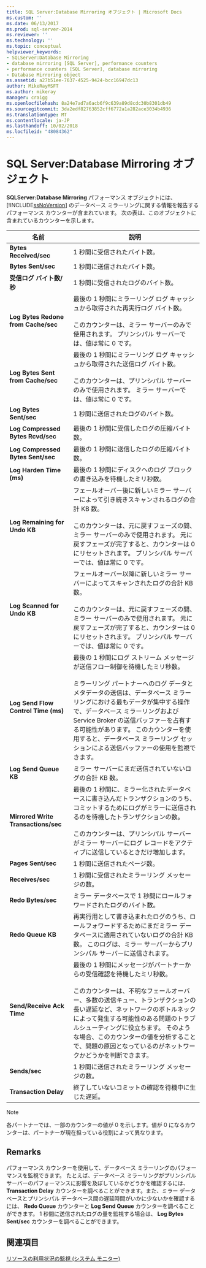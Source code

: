 ```yaml
---
title: SQL Server:Database Mirroring オブジェクト | Microsoft Docs
ms.custom: ''
ms.date: 06/13/2017
ms.prod: sql-server-2014
ms.reviewer: ''
ms.technology: ''
ms.topic: conceptual
helpviewer_keywords:
- SQLServer:Database Mirroring
- database mirroring [SQL Server], performance counters
- performance counters [SQL Server], database mirroring
- Database Mirroring object
ms.assetid: a27b51ee-7637-4525-9424-bcc16947dc13
author: MikeRayMSFT
ms.author: mikeray
manager: craigg
ms.openlocfilehash: 8a24e7ad7a6acb6f9c639a89d8cdc30b8301db49
ms.sourcegitcommit: 3da2edf82763852cff6772a1a282ace3034b4936
ms.translationtype: MT
ms.contentlocale: ja-JP
ms.lasthandoff: 10/02/2018
ms.locfileid: "48084362"
---
```

# <a name="sql-server-database-mirroring-object"></a>SQL Server:Database Mirroring オブジェクト
  **SQLServer:Database Mirroring** パフォーマンス オブジェクトには、 [!INCLUDE[ssNoVersion](../../includes/ssnoversion-md.md)] のデータベース ミラーリングに関する情報を報告するパフォーマンス カウンターが含まれています。 次の表は、このオブジェクトに含まれているカウンターを示します。  
  
|名前|説明|  
|----------|-----------------|  
|**Bytes Received/sec**|1 秒間に受信されたバイト数。|  
|**Bytes Sent/sec**|1 秒間に送信されたバイト数。|  
|**受信ログ バイト数/秒**|1 秒間に受信されたログのバイト数。|  
|**Log Bytes Redone from Cache/sec**|最後の 1 秒間にミラーリング ログ キャッシュから取得された再実行ログ バイト数。<br /><br /> このカウンターは、ミラー サーバーのみで使用されます。 プリンシパル サーバーでは、値は常に 0 です。|  
|**Log Bytes Sent from Cache/sec**|最後の 1 秒間にミラーリング ログ キャッシュから取得された送信ログ バイト数。<br /><br /> このカウンターは、プリンシパル サーバーのみで使用されます。 ミラー サーバーでは、値は常に 0 です。|  
|**Log Bytes Sent/sec**|1 秒間に送信されたログのバイト数。|  
|**Log Compressed Bytes Rcvd/sec**|最後の 1 秒間に受信したログの圧縮バイト数。|  
|**Log Compressed Bytes Sent/sec**|最後の 1 秒間に送信したログの圧縮バイト数。|  
|**Log Harden Time (ms)**|最後の 1 秒間にディスクへのログ ブロックの書き込みを待機したミリ秒数。|  
|**Log Remaining for Undo KB**|フェールオーバー後に新しいミラー サーバーによって引き続きスキャンされるログの合計 KB 数。<br /><br /> このカウンターは、元に戻すフェーズの間、ミラー サーバーのみで使用されます。 元に戻すフェーズが完了すると、カウンターは 0 にリセットされます。 プリンシパル サーバーでは、値は常に 0 です。|  
|**Log Scanned for Undo KB**|フェールオーバー以降に新しいミラー サーバーによってスキャンされたログの合計 KB 数。<br /><br /> このカウンターは、元に戻すフェーズの間、ミラー サーバーのみで使用されます。 元に戻すフェーズが完了すると、カウンターは 0 にリセットされます。 プリンシパル サーバーでは、値は常に 0 です。|  
|**Log Send Flow Control Time (ms)**|最後の 1 秒間にログ ストリーム メッセージが送信フロー制御を待機したミリ秒数。<br /><br /> ミラーリング パートナーへのログ データとメタデータの送信は、データベース ミラーリングにおける最もデータが集中する操作で、データベース ミラーリングおよび Service Broker の送信バッファーを占有する可能性があります。 このカウンターを使用すると、データベース ミラーリング セッションによる送信バッファーの使用を監視できます。|  
|**Log Send Queue KB**|ミラー サーバーにまだ送信されていないログの合計 KB 数。|  
|**Mirrored Write Transactions/sec**|最後の 1 秒間に、ミラー化されたデータベースに書き込んだトランザクションのうち、コミットするためにログがミラーに送信されるのを待機したトランザクションの数。<br /><br /> このカウンターは、プリンシパル サーバーがミラー サーバーにログ レコードをアクティブに送信しているときだけ増加します。|  
|**Pages Sent/sec**|1 秒間に送信されたページ数。|  
|**Receives/sec**|1 秒間に受信されたミラーリング メッセージの数。|  
|**Redo Bytes/sec**|ミラー データベースで 1 秒間にロールフォワードされたログのバイト数。|  
|**Redo Queue KB**|再実行用として書き込まれたログのうち、ロールフォワードするためにまだミラー データベースに適用されていないログの合計 KB 数。 このログは、ミラー サーバーからプリンシパル サーバーに送信されます。|  
|**Send/Receive Ack Time**|最後の 1 秒間にメッセージがパートナーからの受信確認を待機したミリ秒数。<br /><br /> このカウンターは、不明なフェールオーバー、多数の送信キュー、トランザクションの長い遅延など、ネットワークのボトルネックによって発生する可能性のある問題のトラブルシューティングに役立ちます。 そのような場合、このカウンターの値を分析することで、問題の原因となっているのがネットワークかどうかを判断できます。|  
|**Sends/sec**|1 秒間に送信されたミラーリング メッセージの数。|  
|**Transaction Delay**|終了していないコミットの確認を待機中に生じた遅延。|  
  
> [!NOTE]  
>  各パートナーでは、一部のカウンターの値が 0 を示します。値が 0 になるカウンターは、パートナーが現在担っている役割によって異なります。  
  
## <a name="remarks"></a>Remarks  
 パフォーマンス カウンターを使用して、データベース ミラーリングのパフォーマンスを監視できます。 たとえば、データベース ミラーリングがプリンシパル サーバーのパフォーマンスに影響を及ぼしているかどうかを確認するには、 **Transaction Delay** カウンターを調べることができます。また、ミラー データベースとプリンシパル データベース間の遅延時間がいかに少ないかを確認するには、 **Redo Queue** カウンターと **Log Send Queue** カウンターを調べることができます。 1 秒間に送信されたログの量を監視する場合は、 **Log Bytes Sent/sec** カウンターを調べることができます。  
  
## <a name="see-also"></a>関連項目  
 [リソースの利用状況の監視 &#40;システム モニター&#41;](monitor-resource-usage-system-monitor.md)  
  
  
